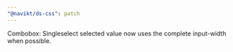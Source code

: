 ```yaml
---
"@navikt/ds-css": patch
---
```


Combobox: Singleselect selected value now uses the complete input-width when possible.
